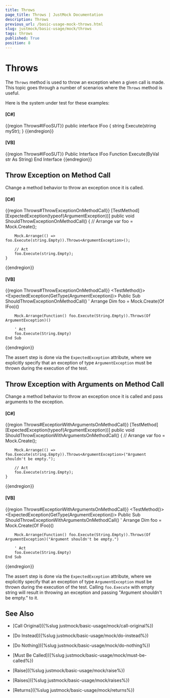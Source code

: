 ```yaml
---
title: Throws
page_title: Throws | JustMock Documentation
description: Throws
previous_url: /basic-usage-mock-throws.html
slug: justmock/basic-usage/mock/throws
tags: throws
published: True
position: 8
---
```


# Throws

The `Throws` method is used to throw an exception when a given call is made. This topic goes through a number of scenarios where the `Throws` method is useful. 

Here is the system under test for these examples:

  #### __[C#]__

  {{region Throws#IFooSUT}}
    public interface IFoo
    {
        string Execute(string myStr);
    }
  {{endregion}}

  #### __[VB]__

  {{region Throws#IFooSUT}}
    Public Interface IFoo
        Function Execute(ByVal str As String)
    End Interface
  {{endregion}}


## Throw Exception on Method Call

Change a method behavior to throw an exception once it is called.

  #### __[C#]__

  {{region Throws#ThrowExceptionOnMethodCall}}
    [TestMethod]
    [ExpectedException(typeof(ArgumentException))]
    public void ShouldThrowExceptionOnMethodCall()
    {
        // Arrange
        var foo = Mock.Create<IFoo>();

        Mock.Arrange(() => foo.Execute(string.Empty)).Throws<ArgumentException>();

        // Act
        foo.Execute(string.Empty);
    }
  {{endregion}}

  #### __[VB]__

  {{region Throws#ThrowExceptionOnMethodCall}}
    <TestMethod()>
    <ExpectedException(GetType(ArgumentException))>
    Public Sub ShouldThrowExceptionOnMethodCall()
        ' Arrange
        Dim foo = Mock.Create(Of IFoo)()

        Mock.Arrange(Function() foo.Execute(String.Empty)).Throws(Of ArgumentException)()

        ' Act
        foo.Execute(String.Empty)
    End Sub
  {{endregion}}

The assert step is done via the `ExpectedException` attribute, where we explicitly specify that an exception of type `ArgumentException` must be thrown during the execution of the test.

## Throw Exception with Arguments on Method Call

Change a method behavior to throw an exception once it is called and pass arguments to the exception.

  #### __[C#]__

  {{region Throws#ExceptionWithArgumentsOnMethodCall}}
    [TestMethod]
    [ExpectedException(typeof(ArgumentException))]
    public void ShouldThrowExceptionWithArgumentsOnMethodCall()
    {
        // Arrange
        var foo = Mock.Create<IFoo>();

        Mock.Arrange(() => foo.Execute(string.Empty)).Throws<ArgumentException>("Argument shouldn't be empty.");

        // Act
        foo.Execute(string.Empty);
    }
  {{endregion}}

  #### __[VB]__

  {{region Throws#ExceptionWithArgumentsOnMethodCall}}
    <TestMethod()>
    <ExpectedException(GetType(ArgumentException))>
    Public Sub ShouldThrowExceptionWithArgumentsOnMethodCall()
        ' Arrange
        Dim foo = Mock.Create(Of IFoo)()

        Mock.Arrange(Function() foo.Execute(String.Empty)).Throws(Of ArgumentException)("Argument shouldn't be empty.")

        ' Act
        foo.Execute(String.Empty)
    End Sub
  {{endregion}}

The assert step is done via the `ExpectedException` attribute, where we explicitly specify that an exception of type `ArgumentException` must be thrown during the execution of the test. Calling `foo.Execute` with empty string will result in throwing an exception and passing "Argument shouldn't be empty." to it.

## See Also

 * [Call Original]({%slug justmock/basic-usage/mock/call-original%})

 * [Do Instead]({%slug justmock/basic-usage/mock/do-instead%})

 * [Do Nothing]({%slug justmock/basic-usage/mock/do-nothing%})[](b9461116-b200-4739-aff1-af8458c7095e)

 * [Must Be Called]({%slug justmock/basic-usage/mock/must-be-called%})

 * [Raise]({%slug justmock/basic-usage/mock/raise%})

 * [Raises]({%slug justmock/basic-usage/mock/raises%})

 * [Returns]({%slug justmock/basic-usage/mock/returns%})
